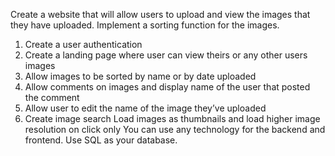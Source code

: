 Create a website that will allow users to upload and view the images that they have uploaded. Implement a sorting function for the images.

1. Create a user authentication
2. Create a landing page where user can view theirs or any other users images
3. Allow images to be sorted by name or by date uploaded
4. Allow comments on images and display name of the user that posted the comment
5. Allow user to edit the name of the image they’ve uploaded
6. Create image search
   Load images as thumbnails and load higher image resolution on click only
   You can use any technology for the backend and frontend. Use SQL as your database.
